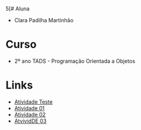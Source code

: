 5[# Aluna
- Clara Padilha Martinhão

# Curso
- 2º ano TADS - Programação Orientada a Objetos

# Links
- [Atividade Teste](https://github.com/clrmp/Aula_POO/blob/main/AtvTeste/notebook/AtvTeste.ipynb)
- [Atividade 01](https://github.com/clrmp/Aula_POO/tree/main/Atvd01)
- [Atividade 02](https://github.com/clrmp/Aula_POO/blob/main/Atv02/Atv02%20(2).ipynb)
- [AtvividDE 03](https://github.com/clrmp/Aula_POO/tree/main/Atv03)
